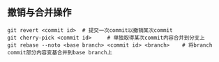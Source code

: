 ## 撤销与合并操作	
	git revert <commit id>	# 提交一次commit以撤销某次commit
	git cherry-pick <commit id>		# 单独取得某次commit内容合并到分支上
	git rebase --noto <base branch> <commit id> <branch>	# 将branch commit部分内容变基合并到base branch上